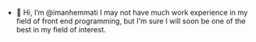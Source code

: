 - 👋 Hi, I’m @imanhemmati
I may not have much work experience
in my field of front end programming, but I'm sure I will soon
 be one of the best in my field of interest.

<!---
imanhemmati/imanhemmati is a ✨ special ✨ repository because its `README.md` (this file) appears on your GitHub profile.
You can click the Preview link to take a look at your changes.
--->
